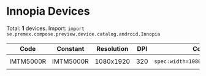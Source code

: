 # Innopia Devices

Total: **1** devices. Import: `import se.premex.compose.preview.device.catalog.android.Innopia`

| Code | Constant | Resolution | DPI | Compose Spec | Preview Usage |
|------|----------|------------|-----|-------------|---------------|
| IMTM5000R | IMTM5000R | 1080x1920 | 320 | `spec:width=1080px,height=1920px,dpi=320` | `@Preview(device = Innopia.IMTM5000R)` |

<!-- Generated automatically. Do not edit manually. -->

